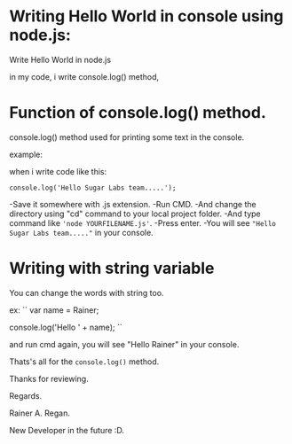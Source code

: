 # Writing Hello World in console using node.js:
Write Hello World in node.js

in my code, i write console.log() method,

# Function of console.log() method.

console.log() method used for printing some text in the console.

example:

when i write code like this:

`console.log('Hello Sugar Labs team.....');`

-Save it somewhere with .js extension.
-Run CMD.
-And change the directory using "cd" command to your local project folder.
-And type command like `'node YOURFILENAME.js'`.
-Press enter.
-You will see `"Hello Sugar Labs team....."` in your console.

# Writing with string variable

You can change the words with string too.

ex:
``
var name = Rainer;

console.log('Hello ' + name);
``

and run cmd again,
you will see "Hello Rainer" in your console.

Thats's all for the `console.log()` method.

Thanks for reviewing.

Regards.

Rainer A. Regan.

New Developer in the future :D.
